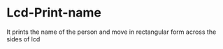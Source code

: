 # Lcd-Print-name
It prints the name of the person 
and move in rectangular form across the sides of lcd
